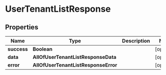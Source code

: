 # UserTenantListResponse

## Properties
Name | Type | Description | Notes
------------ | ------------- | ------------- | -------------
**success** | **Boolean** |  |  [optional]
**data** | **AllOfUserTenantListResponseData** |  |  [optional]
**error** | **AllOfUserTenantListResponseError** |  |  [optional]
